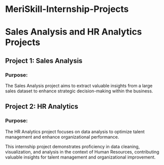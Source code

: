 # MeriSkill-Internship-Projects

# Sales Analysis and HR Analytics Projects

## Project 1: Sales Analysis

### Purpose:
The Sales Analysis project aims to extract valuable insights from a large sales dataset to enhance strategic decision-making within the business.


## Project 2: HR Analytics

### Purpose:
The HR Analytics project focuses on data analysis to optimize talent management and enhance organizational performance.


This internship project demonstrates proficiency in data cleaning, visualization, and analysis in the context of Human Resources, contributing valuable insights for talent management and organizational improvement.
